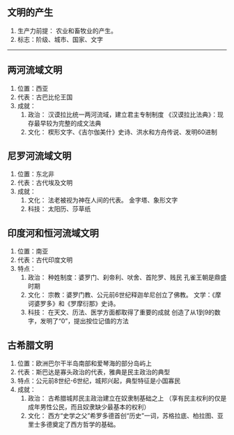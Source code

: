 ## 文明的产生
1. 生产力前提：
	农业和畜牧业的产生。
2. 标志：阶级、城市、国家、文字
---
## 两河流域文明
1. 位置：西亚
2. 代表：古巴比伦王国
3. 成就：
	1. 政治：
		汉谟拉比统一两河流域，建立君主专制制度
		《汉谟拉比法典》：现存最早较为完整的成文法典
	2. 文化：
		楔形文字、《吉尔伽美什》史诗、洪水和方舟传说、发明60进制
## 尼罗河流域文明
1. 位置：东北非
2. 代表：古代埃及文明
3. 成就：
	1. 文化：
		法老被视为神在人间的代表。
		金字塔、象形文字
	 2. 科技：
		太阳历、莎草纸
## 印度河和恒河流域文明
1. 位置：南亚
2. 代表：古代印度文明
3. 特点：
	1. 政治：
		种姓制度：婆罗门、刹帝利、吠舍、首陀罗、贱民
		孔雀王朝是鼎盛时期
	2. 文化：
		宗教：婆罗门教、公元前6世纪释迦牟尼创立了佛教。
		文学：《摩诃婆罗多》和《罗摩衍那》史诗。
	3. 科技：
	 	在天文、历法、医学方面都取得了重要的成就
	  	创造了从1到9的数字，发明了“0”，提出按位记值的方法
## 古希腊文明
1. 位置：欧洲巴尔干半岛南部和爱琴海的部分岛屿上
2. 代表：斯巴达是寡头政治的代表，雅典是民主政治的典型
3. 特点：公元前8世纪-6世纪，城邦兴起，典型特征是小国寡民
4. 成就：
	1. 政治：
		古希腊城邦民主政治建立在奴隶制基础之上 
	   （享有民主权利的仅是成年男性公民，而且奴隶缺少最基本的权利）
   2. 文化：
	  	西方“史学之父”希罗多德首创“历史”一词，苏格拉底、柏拉图、亚里士多德奠定了西方哲学的基础。